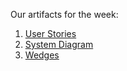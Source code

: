 Our artifacts for the week:

1. [User Stories](link.com)
2. [System Diagram](link.com)
3. [Wedges](link.com)
